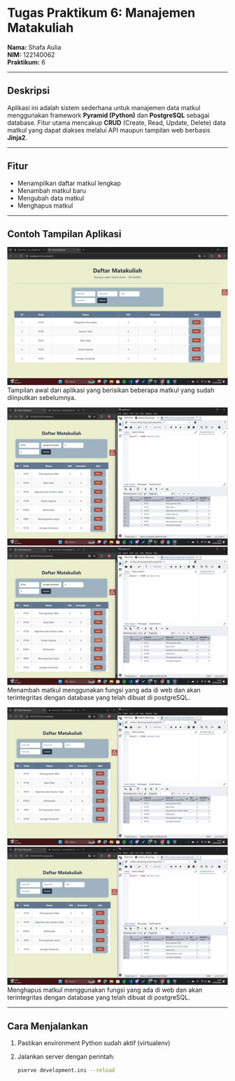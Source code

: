 # Tugas Praktikum 6: Manajemen Matakuliah

**Nama:** Shafa Aulia  
**NIM:** 122140062  
**Praktikum:** 6  

---

## Deskripsi

Aplikasi ini adalah sistem sederhana untuk manajemen data matkul menggunakan framework **Pyramid (Python)** dan **PostgreSQL** sebagai database.
Fitur utama mencakup **CRUD** (Create, Read, Update, Delete) data matkul yang dapat diakses melalui API maupun tampilan web berbasis **Jinja2**.

---

## Fitur

- Menampilkan daftar matkul lengkap  
- Menambah matkul baru  
- Mengubah data matkul  
- Menghapus matkul  

---

## Contoh Tampilan Aplikasi

![Tampilan awal](dokum/Screenshot%20(99).png)
Tampilan awal dari aplikasi yang berisikan beberapa matkul yang sudah diinputkan sebelumnya.

![Tambah Matkul](dokum/Screenshot%20(101).png)
![Tambah Matkul](dokum/Screenshot%20(102).png)
Menambah matkul menggunakan fungsi yang ada di web dan akan terintegritas dengan database yang telah dibuat di postgreSQL.


![Apus Matkul](dokum/Screenshot%20(103).png)
![Apus Matkul](dokum/Screenshot%20(104).png)
Menghapus matkul menggunakan fungsi yang ada di web dan akan terintegritas dengan database yang telah dibuat di postgreSQL.

---

## Cara Menjalankan

1. Pastikan environment Python sudah aktif (virtualenv)  
2. Jalankan server dengan perintah:

   ```bash
   pserve development.ini --reload
